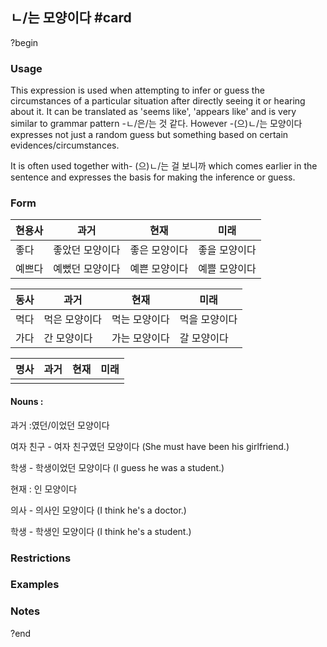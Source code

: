## ㄴ/는 모양이다 #card
?begin
### Usage
This expression is used when attempting to infer or guess the circumstances of a particular situation after directly seeing it or hearing about it. It can be translated as 'seems like', 'appears like' and is very similar to grammar pattern -ㄴ/은/는 것 같다. However -(으)ㄴ/는 모양이다 expresses not just a random guess but something based on certain evidences/circumstances.

It is often used together with- (으)ㄴ/는 걸 보니까 which comes earlier in the sentence and expresses the basis for making the inference or guess.
### Form
| 현용사 | 과거       | 현재      | 미래      |
| --- | -------- | ------- | ------- |
| 좋다  | 좋았던 모양이다 | 좋은 모양이다 | 좋을 모양이다 |
| 예쁘다 | 예뻤던 모양이다 | 예쁜 모양이다 | 예쁠 모양이다 |

| 동사  | 과거      | 현재      | 미래      |
| --- | ------- | ------- | ------- |
| 먹다  | 먹은 모양이다 | 먹는 모양이다 | 먹을 모양이다 |
| 가다  | 간 모양이다  | 가는 모양이다 | 갈 모양이다  |

| 명사  | 과거  | 현재  | 미래  |
| --- | --- | --- | --- |
|     |     |     |     |
#### Nouns :

과거 :였던/이었던 모양이다

여자 친구 - 여자 친구였던 모양이다 (She must have been his girlfriend.)

학생 - 학생이었던 모양이다 (I guess he was a student.)

현재 : 인 모양이다

의사 - 의사인 모양이다 (I think he's a doctor.)

학생 - 학생인 모양이다 (I think he's a student.)
### Restrictions
### Examples
### Notes
?end
